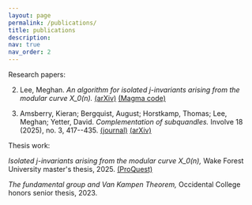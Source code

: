 ```yaml
---
layout: page
permalink: /publications/
title: publications
description:
nav: true
nav_order: 2
---
```


Research papers:

2. Lee, Meghan. *An algorithm for isolated j-invariants arising from the modular curve X_0(n).* [(arXiv)](https://doi.org/10.48550/arXiv.2507.19462) [(Magma code)](https://github.com/meghanhlee/NonIsolated)

1. Amsberry, Kieran; Bergquist, August; Horstkamp, Thomas; Lee, Meghan; Yetter, David. *Complementation of subquandles.* Involve 18 (2025), no. 3, 417--435.
  [(journal)](https://msp.org/involve/2025/18-3/involve-v18-n3-p03-s.pdf) [(arXiv)](https://arxiv.org/abs/2304.09747)

Thesis work:

*Isolated j-invariants arising from the modular curve X_0(n),* Wake Forest University master's thesis, 2025. [(ProQuest)](https://www.proquest.com/docview/3223494656?accountid=14868&parentSessionId=G4R5cPXuhaYE8qwnqXnthShGXl9GcLdwBr5K%2BF0LwCs%3D&sourcetype=Dissertations%20&%20Theses)

*The fundamental group and Van Kampen Theorem,* Occidental College honors senior thesis, 2023.
